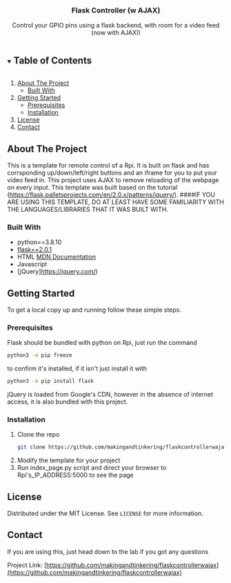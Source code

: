 <h3 align="center">Flask Controller (w AJAX)</h3>
<p align="center">
  Control your GPIO pins using a flask backend, with room for a video feed (now with AJAX!)
<p>

<!-- TABLE OF CONTENTS -->
<details open="open"> <summary><h2 style="display: inline-block">Table of Contents</h2></summary>
  <ol>
    <li>
      <a href="#about-the-project">About The Project</a>
      <ul>
        <li><a href="#built-with">Built With</a></li>
      </ul>
    </li>
    <li>
      <a href="#getting-started">Getting Started</a>
      <ul>
        <li><a href="#prerequisites">Prerequisites</a></li>
        <li><a href="#installation">Installation</a></li>
      </ul>
    </li>
    <li><a href="#license">License</a></li>
    <li><a href="#contact">Contact</a></li>
  </ol>
</details>

<!-- ABOUT THE PROJECT -->
## About The Project

This is a template for remote control of a Rpi. It is built on flask and has corrsponding up/down/left/right buttons and an iframe for you to put your video feed in.
This project uses AJAX to remove reloading of the webpage on every input. This template was built based on the tutorial (https://flask.palletsprojects.com/en/2.0.x/patterns/jquery/).
####IF YOU ARE USING THIS TEMPLATE, DO AT LEAST HAVE SOME FAMILIARITY WITH THE LANGUAGES/LIBRARIES THAT IT WAS BUILT WITH.

### Built With

* python==3.8.10
* [flask==2.0.1](https://flask.palletsprojects.com/en/2.0.x/)
* HTML [MDN Documentation](https://developer.mozilla.org/en-US/docs/Learn/HTML)
* Javascript
* [jQuery]https://jquery.com/)

<!-- GETTING STARTED -->
## Getting Started

To get a local copy up and running follow these simple steps.

### Prerequisites
Flask should be bundled with python on Rpi, just run the command
```sh
python3 -m pip freeze
```
to confirm it's installed, if it isn't just install it with
```sh
python3 -m pip install flask
```
jQuery is loaded from Google's CDN, however in the absence of internet access, it is also bundled with this project.

### Installation

1. Clone the repo
   ```sh
   git clone https://github.com/makingandtinkering/flaskcontrollerwajax.git
   ```
2. Modify the template for your project
3. Run index_page.py script and direct your browser to Rpi's_IP_ADDRESS:5000 to see the page

<!-- LICENSE -->
## License

Distributed under the MIT License. See `LICENSE` for more information.

<!-- CONTACT -->
## Contact
If you are using this, just head down to the lab if you got any questions

Project Link: [https://github.com/makingandtinkering/flaskcontrollerwajax](https://github.com/makingandtinkering/flaskcontrollerwajax)
